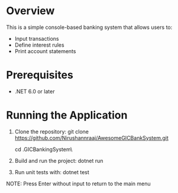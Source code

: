 # Overview

This is a simple console-based banking system that allows users to:

- Input transactions
- Define interest rules
- Print account statements

# Prerequisites

- .NET 6.0 or later

# Running the Application

1. Clone the repository:
   git clone https://github.com/Nirushannraaj/AwesomeGICBankSystem.git

   cd \.GICBankingSystem\

2. Build and run the project:
   dotnet run

3. Run unit tests with:
   dotnet test

NOTE: Press Enter without input to return to the main menu